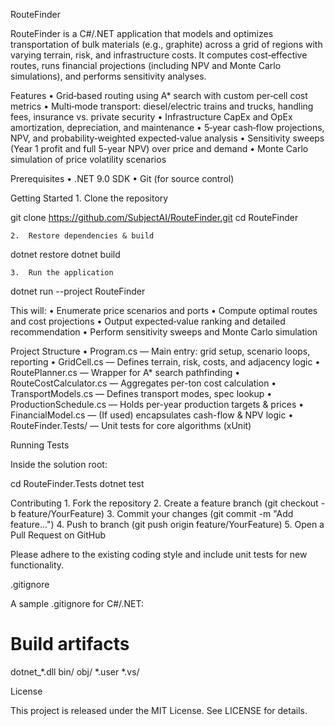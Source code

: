 RouteFinder

RouteFinder is a C#/.NET application that models and optimizes transportation of bulk materials (e.g., graphite) across a grid of regions with varying terrain, risk, and infrastructure costs. It computes cost‐effective routes, runs financial projections (including NPV and Monte Carlo simulations), and performs sensitivity analyses.

Features
	•	Grid‐based routing using A* search with custom per‐cell cost metrics
	•	Multi‐mode transport: diesel/electric trains and trucks, handling fees, insurance vs. private security
	•	Infrastructure CapEx and OpEx amortization, depreciation, and maintenance
	•	5‐year cash‐flow projections, NPV, and probability‐weighted expected‐value analysis
	•	Sensitivity sweeps (Year 1 profit and full 5-year NPV) over price and demand
	•	Monte Carlo simulation of price volatility scenarios

Prerequisites
	•	.NET 9.0 SDK
	•	Git (for source control)

Getting Started
	1.	Clone the repository

git clone https://github.com/SubjectAI/RouteFinder.git
cd RouteFinder


	2.	Restore dependencies & build

dotnet restore
dotnet build


	3.	Run the application

dotnet run --project RouteFinder

This will:
	•	Enumerate price scenarios and ports
	•	Compute optimal routes and cost projections
	•	Output expected‐value ranking and detailed recommendation
	•	Perform sensitivity sweeps and Monte Carlo simulation

Project Structure
	•	Program.cs — Main entry: grid setup, scenario loops, reporting
	•	GridCell.cs — Defines terrain, risk, costs, and adjacency logic
	•	RoutePlanner.cs — Wrapper for A* search pathfinding
	•	RouteCostCalculator.cs — Aggregates per-ton cost calculation
	•	TransportModels.cs — Defines transport modes, spec lookup
	•	ProductionSchedule.cs — Holds per-year production targets & prices
	•	FinancialModel.cs — (If used) encapsulates cash-flow & NPV logic
	•	RouteFinder.Tests/ — Unit tests for core algorithms (xUnit)

Running Tests

Inside the solution root:

cd RouteFinder.Tests
dotnet test

Contributing
	1.	Fork the repository
	2.	Create a feature branch (git checkout -b feature/YourFeature)
	3.	Commit your changes (git commit -m "Add feature...")
	4.	Push to branch (git push origin feature/YourFeature)
	5.	Open a Pull Request on GitHub

Please adhere to the existing coding style and include unit tests for new functionality.

.gitignore

A sample .gitignore for C#/.NET:

# Build artifacts
dotnet_*.dll
bin/
obj/
*.user
*.vs/

License

This project is released under the MIT License. See LICENSE for details.

